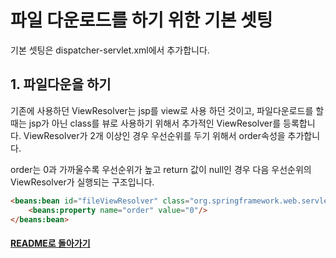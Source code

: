 # 파일 다운로드를 하기 위한 기본 셋팅

기본 셋팅은 dispatcher-servlet.xml에서 추가합니다.

## 1. 파일다운을 하기

기존에 사용하던 ViewResolver는 jsp를 view로 사용 하던 것이고, 파일다운로드를 할 때는 jsp가 아닌 class를 뷰로 사용하기 위해서 추가적인 ViewResolver를 등록합니다. ViewResolver가 2개 이상인 경우 우선순위를 두기 위해서 order속성을 추가합니다. 

order는 0과 가까울수록 우선순위가 높고 return 값이 null인 경우 다음 우선순위의 ViewResolver가 실행되는 구조입니다.

```html
<beans:bean id="fileViewResolver" class="org.springframework.web.servlet.view.BeanNameViewResolver">
    <beans:property name="order" value="0"/>
</beans:bean>
```

#### [README로 돌아가기](../README.md)